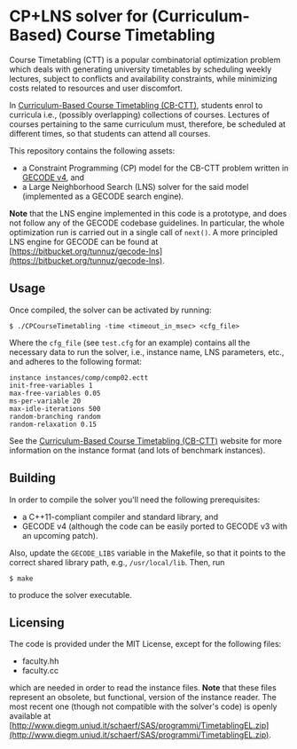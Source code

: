 # CP+LNS solver for (Curriculum-Based) Course Timetabling

Course Timetabling (CTT) is a popular combinatorial optimization problem which deals with generating university timetables by scheduling weekly lectures, subject to conflicts and availability constraints, while minimizing costs related to resources and user discomfort. 

In [Curriculum-Based Course Timetabling (CB-CTT)](http://satt.diegm.uniud.it/ctt), students enrol to curricula i.e., (possibly overlapping) collections of courses. Lectures of courses pertaining to the same curriculum must, therefore, be scheduled at different times, so that students can attend all courses.

This repository contains the following assets:

* a Constraint Programming (CP) model for the CB-CTT problem written in [GECODE v4](http://www.gecode.org "GECODE"), and
* a Large Neighborhood Search (LNS) solver for the said model (implemented as a GECODE search engine).

**Note** that the LNS engine implemented in this code is a prototype, and does not follow any of the GECODE codebase guidelines. In particular, the whole optimization run is carried out in a single call of `next()`. A more principled LNS engine for GECODE can be found at [https://bitbucket.org/tunnuz/gecode-lns](https://bitbucket.org/tunnuz/gecode-lns).

## Usage

Once compiled, the solver can be activated by running:

	$ ./CPCourseTimetabling -time <timeout_in_msec> <cfg_file>
	
Where the `cfg_file` (see `test.cfg` for an example) contains all the necessary data to run the solver, i.e., instance name, LNS parameters, etc., and adheres to the following format:

	instance instances/comp/comp02.ectt
	init-free-variables 1
	max-free-variables 0.05
	ms-per-variable 20
	max-idle-iterations 500
	random-branching random
	random-relaxation 0.15
	
See the [Curriculum-Based Course Timetabling (CB-CTT)](http://satt.diegm.uniud.it/ctt) website for more information on the instance format (and lots of benchmark instances).

## Building

In order to compile the solver you'll need the following prerequisites:

* a C++11-compliant compiler and standard library, and
* GECODE v4 (although the code can be easily ported to GECODE v3 with an upcoming patch).

Also, update the `GECODE_LIBS` variable in the Makefile, so that it points to the correct shared library path, e.g., `/usr/local/lib`. Then, run

	$ make
	
to produce the solver executable.

## Licensing

The code is provided under the MIT License, except for the following files:

* faculty.hh
* faculty.cc

which are needed in order to read the instance files.
**Note** that these files represent an obsolete, but functional, version of the instance reader. The most recent one (though not compatible with the solver's code) is openly available at [http://www.diegm.uniud.it/schaerf/SAS/programmi/TimetablingEL.zip](http://www.diegm.uniud.it/schaerf/SAS/programmi/TimetablingEL.zip).
